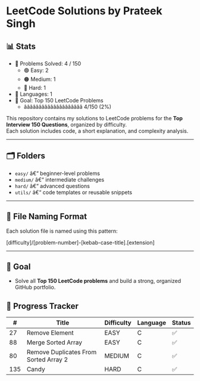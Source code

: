 # LeetCode Solutions by Prateek Singh
<!-- STATS_START -->
## :bar_chart: Stats
- :1234: Problems Solved: 4 / 150
  - :green_circle: Easy: 2
  - :orange_circle: Medium: 1
  - :red_circle: Hard: 1
- :jigsaw: Languages: 1
- :dart: Goal: Top 150 LeetCode Problems
  - ââââââââââââââââââââ 4/150 (2%)
<!-- STATS_END -->




<!-- STATS_END -->
<!-- STATS_END -->
<!-- STATS_END -->
<!-- STATS_END -->
<!-- STATS_END -->
<!-- STATS_END -->
<!-- STATS_END -->
<!-- STATS_END -->



This repository contains my solutions to LeetCode problems for the **Top Interview 150 Questions**, organized by difficulty.  
Each solution includes code, a short explanation, and complexity analysis.

---

## :card_index_dividers: Folders

- `easy/` â€“ beginner-level problems  
- `medium/` â€“ intermediate challenges  
- `hard/` â€“ advanced questions  
- `utils/` â€“ code templates or reusable snippets

---

## :receipt: File Naming Format

Each solution file is named using this pattern:

[difficulty]/[problem-number]-[kebab-case-title].[extension]

---

## :rocket: Goal

- Solve all **Top 150 LeetCode problems** and build a strong, organized GitHub portfolio.

<!-- TRACKER_END -->

<!-- TRACKER_END -->

<!-- TRACKER_END -->

<!-- TRACKER_END -->

<!-- TRACKER_END -->

<!-- TRACKER_END -->

<!-- TRACKER_END -->

<!-- TRACKER_START -->
## :calendar: Progress Tracker
| # | Title | Difficulty | Language | Status |
|---|-------|------------|----------|--------|
| 27 | Remove Element | EASY | C | :white_check_mark: |
| 88 | Merge Sorted Array | EASY | C | :white_check_mark: |
| 80 | Remove Duplicates From Sorted Array 2 | MEDIUM | C | :white_check_mark: |
| 135 | Candy | HARD | C | :white_check_mark: |
<!-- TRACKER_END -->




<!-- TRACKER_END -->
